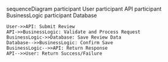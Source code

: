 sequenceDiagram
    participant User
    participant API
    participant BusinessLogic
    participant Database

    User->>API: Submit Review
    API->>BusinessLogic: Validate and Process Request
    BusinessLogic->>Database: Save Review Data
    Database-->>BusinessLogic: Confirm Save
    BusinessLogic-->>API: Return Response
    API-->>User: Return Success/Failure
